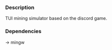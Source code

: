 <h3>Description</h3>
TUI mining simulator based on the discord game.
<h3>Dependencies</h3>
-> mingw
